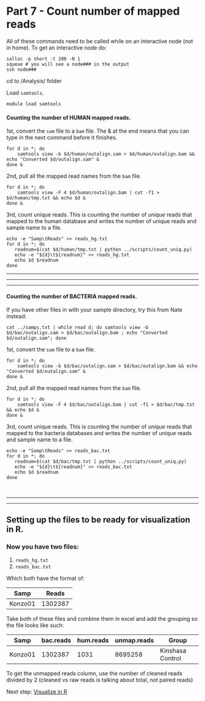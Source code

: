 # Part 7 - Count number of mapped reads

All of these commands need to be called while on an interactive node (not in home). To get an interactive node do:
```
salloc -p short -t 200 -N 1
squeue # you will see a node### in the output
ssh node### 
```
cd to /Analysis/ folder



Load `samtools`.
```
module load samtools
```


#### Counting the number of __HUMAN__ mapped reads.

1st, convert the `sam` file to a `bam` file.
The & at the end means that you can type in the next command before it finishes.

```
for d in *; do 
    samtools view -b $d/human/outalign.sam > $d/human/outalign.bam && echo "Converted $d/outalign.sam" &
done & 
```

2nd, pull all the mapped read names from the `bam` file.
```
for d in *; do 
    samtools view -F 4 $d/human/outalign.bam | cut -f1 > $d/human/tmp.txt && echo $d &
done &
```

3rd, count unique reads.
This is counting the number of *unique* reads that mapped to the human database and writes the number of unique reads and sample name to a file.
```
echo -e "Samp\tReads" >> reads_hg.txt
for d in *; do 
   readnum=$(cat $d/human/tmp.txt | python ../scripts/count_uniq.py)
   echo -e "${d}\t${readnum}" >> reads_hg.txt
   echo $d $readnum
done 
```

---
---
---



#### Counting the number of __BACTERIA__ mapped reads.
If you have other files in with your sample directory, try this from Nate instead:
```
cat ../samps.txt | while read d; do samtools view -b $d/bac/outalign.sam > $d/bac/outalign.bam ; echo "Converted $d/outalign.sam"; done
```

1st, convert the `sam` file to a `bam` file.
```
for d in *; do 
    samtools view -b $d/bac/outalign.sam > $d/bac/outalign.bam && echo "Converted $d/outalign.sam" &
done & 
```

2nd, pull all the mapped read names from the `bam` file.
```
for d in *; do 
    samtools view -F 4 $d/bac/outalign.bam | cut -f1 > $d/bac/tmp.txt && echo $d &
done &
```

3rd, count unique reads.
This is counting the number of *unique* reads that mapped to the bacteria databases and writes the number of unique reads and sample name to a file.
```
echo -e "Samp\tReads" >> reads_bac.txt
for d in *; do 
   readnum=$(cat $d/bac/tmp.txt | python ../scripts/count_uniq.py)
   echo -e "${d}\t${readnum}" >> reads_bac.txt
   echo $d $readnum
done 
```

<br />

---
---

## Setting up the files to be ready for visualization in R.
### Now you have two files:
1. `reads_hg.txt`
2. `reads_bac.txt`

Which both have the format of:

| Samp | Reads |
| --- | --- |
| Konzo01 | 1302387 |

Take both of these files and combine them in excel and add the grouping so the file looks like such:

| Samp	| bac.reads	| hum.reads	| unmap.reads	| Group |
| ---- | --- | --- | --- | --- |
| Konzo01 |	1302387	| 1031	| 8695258	| Kinshasa Control |

To get the unmapped reads column, use the number of cleaned reads divided by 2 (cleaned vs raw reads is talking about total, not paired reads)

Next step: [Visualize in R](R_analysis.md)

